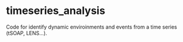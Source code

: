# timeseries_analysis

Code for identify dynamic enviroinments and events from a time series 
(tSOAP, LENS...). 


